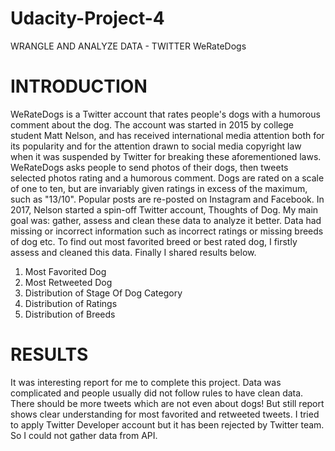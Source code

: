 # Udacity-Project-4
WRANGLE AND ANALYZE DATA - TWITTER WeRateDogs


# INTRODUCTION

WeRateDogs is a Twitter account that rates people's dogs with a humorous comment about the dog. The account was started in 2015 by college student Matt Nelson, and has received international media attention both for its popularity and for the attention drawn to social media copyright law when it was suspended by Twitter for breaking these aforementioned laws.
WeRateDogs asks people to send photos of their dogs, then tweets selected photos rating and a humorous comment. Dogs are rated on a scale of one to ten, but are invariably given ratings in excess of the maximum, such as "13/10". Popular posts are re-posted on Instagram and Facebook. In 2017, Nelson started a spin-off Twitter account, Thoughts of Dog.
My main goal was: gather, assess and clean these data to analyze it better. Data had missing or incorrect information such as incorrect ratings or missing breeds of dog etc. To find out most favorited breed or best rated dog, I firstly assess and cleaned this data. Finally I shared results below.

1. Most Favorited Dog
2. Most Retweeted Dog
3. Distribution of Stage Of Dog Category
4. Distribution of Ratings
5. Distribution of Breeds


# RESULTS

It was interesting report for me to complete this project. Data was complicated and people usually did not follow rules to have clean data. There should be more tweets which are not even about dogs! But still report shows clear understanding for most favorited and retweeted tweets.
I tried to apply Twitter Developer account but it has been rejected by Twitter team. So I could not gather data from API.
